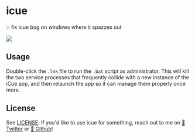 # icue

💡 fix icue bug on windows where it spazzes out

[![](https://cwsmgmt.corsair.com/responsive/img/icue-2/icue_logo_dark.svg)](https://www.corsair.com/us/en/icue)

## Usage

Double-click the `.lnk` file to run the `.bat` script as administrator. This will kill the two service processes that frequently collide with a new instance of the iCue app, and then relaunch the app so it can manage them properly once more.

## License

See [LICENSE](LICENSE). If you'd like to use icue for something, reach out to me on [🐤 Twitter](https://twitter.com/insanj) or [👾 Github](https://github.com/insanj)!
